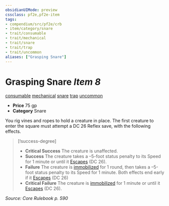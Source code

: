 ```yaml
---
obsidianUIMode: preview
cssclass: pf2e,pf2e-item
tags:
- compendium/src/pf2e/crb
- item/category/snare
- trait/consumable
- trait/mechanical
- trait/snare
- trait/trap
- trait/uncommon
aliases: ["Grasping Snare"]
---
```

# Grasping Snare *Item 8*  
[consumable](../../../rules/traits/consumable.md)  [mechanical](../../../rules/traits/mechanical.md)  [snare](../../../rules/traits/snare.md)  [trap](../../../rules/traits/trap.md)  [uncommon](../../../rules/traits/uncommon.md)  

- **Price** 75 gp
- **Category** Snare

You rig vines and ropes to hold a creature in place. The first creature to enter the square must attempt a DC 26 Reflex save, with the following effects.

> [!success-degree] 
> - **Critical Success** The creature is unaffected.
> - **Success** The creature takes a –5-foot status penalty to its Speed for 1 minute or until it [Escapes](../../../rules/actions/escape.md) (DC 26).
> - **Failure** The creature is [immobilized](../../../rules/conditions.md#Immobilized) for 1 round, then takes a –5-foot status penalty to its Speed for 1 minute. Both effects end early if it [Escapes](../../../rules/actions/escape.md) (DC 26)
> - **Critical Failure** The creature is [immobilized](../../../rules/conditions.md#Immobilized) for 1 minute or until it [Escapes](../../../rules/actions/escape.md) (DC 26).

*Source: Core Rulebook p. 590*